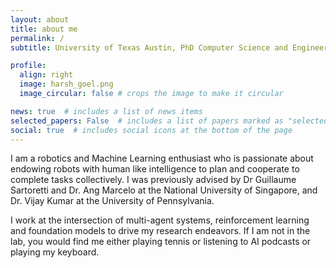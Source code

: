 ```yaml
---
layout: about
title: about me
permalink: /
subtitle: University of Texas Austin, PhD Computer Science and Engineering

profile:
  align: right
  image: harsh_goel.png
  image_circular: false # crops the image to make it circular

news: true  # includes a list of news items
selected_papers: False  # includes a list of papers marked as "selected={true}"
social: true  # includes social icons at the bottom of the page
---
```

I am a robotics and Machine Learning enthusiast who is passionate about endowing robots with human like intelligence to plan and cooperate to complete tasks collectively. I was previously advised by Dr Guillaume Sartoretti and Dr. Ang Marcelo at the National University of Singapore, and Dr. Vijay Kumar at the University of Pennsylvania.

I work at the intersection of multi-agent systems, reinforcement learning and foundation models to drive my research endeavors.
If I am not in the lab, you would find me either playing tennis or listening to AI podcasts or playing my keyboard.


